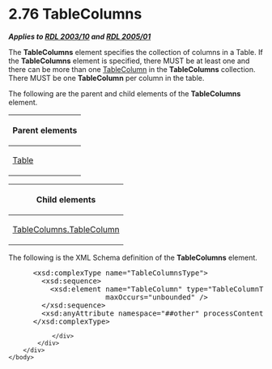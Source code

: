 <html dir="LTR" xmlns:mshelp="http://msdn.microsoft.com/mshelp" xmlns:ddue="http://ddue.schemas.microsoft.com/authoring/2003/5" xmlns:xlink="http://www.w3.org/1999/xlink" xmlns:tool="http://www.microsoft.com/tooltip">
    <head>
        <meta http-equiv="Content-Type" content="text/html; CHARSET=utf-8"></meta>
        <meta name="save" content="history"></meta>
        <title>2.76 TableColumns</title>
        <xml>
            <mshelp:toctitle title="2.76 TableColumns"></mshelp:toctitle>
            <mshelp:rltitle title="[MS-RDL]: TableColumns"></mshelp:rltitle>
            <mshelp:keyword index="A" term="b17c8664-e7b1-433a-ba80-eaf8574c38ff"></mshelp:keyword>
            <mshelp:attr name="DCSext.ContentType" value="open specification"></mshelp:attr>
            <mshelp:attr name="AssetID" value="b17c8664-e7b1-433a-ba80-eaf8574c38ff"></mshelp:attr>
            <mshelp:attr name="TopicType" value="kbRef"></mshelp:attr>
            <mshelp:attr name="DCSext.Title" value="[MS-RDL]: TableColumns" />
        </xml>
    </head>
    <body>
        <div id="header">
            <h1 class="heading">2.76 TableColumns</h1>
        </div>
        <div id="mainSection">
            <div id="mainBody">
                <div id="allHistory" class="saveHistory"></div>
                <div id="sectionSection0" class="section" name="collapseableSection">
                    

<p><b><i>Applies to </i></b><a href="a7e2ad00-07c8-4f6d-80ab-3ad55df7b233.md"><b><i>RDL 2003/10</i></b></a><b>
<i>and </i></b><a href="3ebe2912-4958-4832-b391-cad1f5e13338.md"><b><i>RDL 2005/01</i></b></a></p>

<p>The <b>TableColumns</b> element specifies the collection of
columns in a Table. If the <b>TableColumns</b> element is specified, there MUST
be at least one and there can be more than one <a href="b7098352-0939-46b5-ac72-54ab5a113711.md">TableColumn</a> in the <b>TableColumns</b>
collection. There MUST be one <b>TableColumn</b> per column in the table.</p>

<p>The following are the parent and child elements of the <b>TableColumns</b>
element.</p>

<table>
 <thead>
  <tr>
   <th>
   <p>Parent elements</p>
   </th>
  </tr>
 </thead>
 <tr>
  <td>
  <p><a href="660db744-699e-4ca3-a2d6-a5cab4bcf9b0.md">Table</a></p>
  </td>
 </tr>
</table>

<p> </p>

<table>
 <thead>
  <tr>
   <th>
   <p>Child elements</p>
   </th>
  </tr>
 </thead>
 <tr>
  <td>
  <p><a href="b9219f09-877d-4d92-807c-24542e3756c1.md">TableColumns.TableColumn</a></p>
  </td>
 </tr>
</table>

<p>The following is the XML Schema definition of the <b>TableColumns</b>
element.</p>

<dl>
<dd>
<div><pre> &lt;xsd:complexType name=&quot;TableColumnsType&quot;&gt;
   &lt;xsd:sequence&gt;
     &lt;xsd:element name=&quot;TableColumn&quot; type=&quot;TableColumnType&quot; 
                  maxOccurs=&quot;unbounded&quot; /&gt;
   &lt;/xsd:sequence&gt;
   &lt;xsd:anyAttribute namespace=&quot;##other&quot; processContents=&quot;skip&quot; /&gt;
 &lt;/xsd:complexType&gt;
</pre></div>
</dd></dl>


                </div>
            </div>
        </div>
    </body>
</html>
